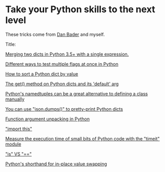 # Take your Python skills to the next level

These tricks come from <a href="https://dbader.org/">Dan Bader</a> and myself.

Title:

<a href="https://github.com/HuberTRoy/pythonTricks/blob/master/tricks/merge_two_dicts.py">Merging two dicts in Python 3.5+ with a single expression. </a>

<a href="https://github.com/HuberTRoy/pythonTricks/blob/master/tricks/test_multiple_flags_at_once.py">Different ways to test multiple flags at once in Python</a>

<a href="https://github.com/HuberTRoy/pythonTricks/blob/master/tricks/sort_dict_by_value.py">How to sort a Python dict by value</a>

<a href="https://github.com/HuberTRoy/pythonTricks/blob/master/tricks/get_on_dict_and_its_default.py">The get() method on Python dicts and its 'default' arg</a>

<a href="https://github.com/HuberTRoy/pythonTricks/blob/master/tricks/define_a_class_manually_by_namedtuple.py">Python's namedtuples can be a great alternative to defining a class manually</a>

<a href="https://github.com/HuberTRoy/pythonTricks/blob/master/tricks/use_json_pretty_print_dict.py">You can use "json.dumps()" to pretty-print Python dicts</a>

<a href="https://github.com/HuberTRoy/pythonTricks/blob/master/tricks/unpack_function_argument.py">Function argument unpacking in Python</a>

<a href="https://github.com/HuberTRoy/pythonTricks/blob/master/tricks/import_this.py">"import this"</a>


<a href="https://github.com/HuberTRoy/pythonTricks/blob/master/tricks/measure_the_execution_time_with_the_timeit_module.py.py">Measure the execution time of small bits of Python code with the "timeit" module</a>

<a href="https://github.com/HuberTRoy/pythonTricks/blob/master/tricks/is_vs_==.py">"is" VS "=="</a>

<a href="https://github.com/HuberTRoy/pythonTricks/blob/master/tricks/shorthand_for_in-place_value_swapping.py">Python's shorthand for in-place value swapping</a>